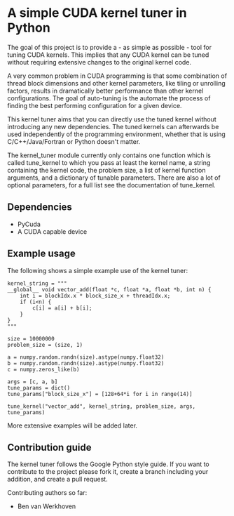 
A simple CUDA kernel tuner in Python
====================================

The goal of this project is to provide a - as simple as possible - tool 
for tuning CUDA kernels. This implies that any CUDA kernel can be tuned 
without requiring extensive changes to the original kernel code.

A very common problem in CUDA programming is that some combination of 
thread block dimensions and other kernel parameters, like tiling or 
unrolling factors, results in dramatically better performance than other 
kernel configurations. The goal of auto-tuning is the automate the 
process of finding the best performing configuration for a given device.

This kernel tuner aims that you can directly use the tuned kernel 
without introducing any new dependencies. The tuned kernels can 
afterwards be used independently of the programming environment, whether 
that is using C/C++/Java/Fortran or Python doesn't matter.

The kernel_tuner module currently only contains one function which is called 
tune_kernel to which you pass at least the kernel name, a string 
containing the kernel code, the problem size, a list of kernel function 
arguments, and a dictionary of tunable parameters. There are also a lot 
of optional parameters, for a full list see the documentation of 
tune_kernel.

Dependencies
------------
 * PyCuda
 * A CUDA capable device

Example usage
-------------
The following shows a simple example use of the kernel tuner:

    kernel_string = """
    __global__ void vector_add(float *c, float *a, float *b, int n) {
        int i = blockIdx.x * block_size_x + threadIdx.x;
        if (i<n) {
            c[i] = a[i] + b[i];
        }
    }
    """

    size = 10000000
    problem_size = (size, 1)

    a = numpy.random.randn(size).astype(numpy.float32)
    b = numpy.random.randn(size).astype(numpy.float32)
    c = numpy.zeros_like(b)

    args = [c, a, b]
    tune_params = dict()
    tune_params["block_size_x"] = [128+64*i for i in range(14)]

    tune_kernel("vector_add", kernel_string, problem_size, args, tune_params)

More extensive examples will be added later.


Contribution guide
------------------
The kernel tuner follows the Google Python style guide. If you want to 
contribute to the project please fork it, create a branch including
your addition, and create a pull request.

Contributing authors so far:
* Ben van Werkhoven



